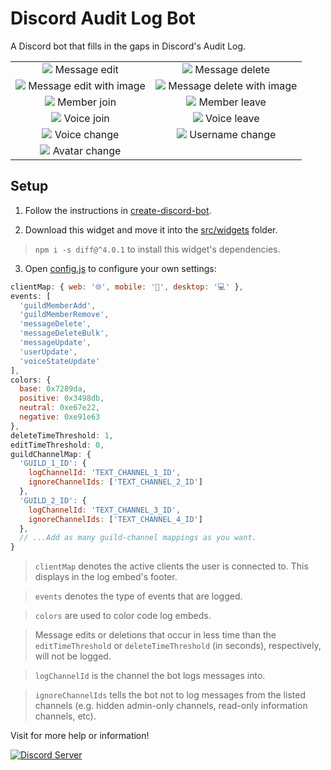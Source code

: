 # Discord Audit Log Bot

A Discord bot that fills in the gaps in Discord's Audit Log.

|                                                                                                                                                |                                                                                                                                                    |
| :--------------------------------------------------------------------------------------------------------------------------------------------: | :------------------------------------------------------------------------------------------------------------------------------------------------: |
|           <img src="https://raw.githubusercontent.com/peterthehan/discord-audit-log-bot/master/assets/messageEdit.png"> Message edit           |           <img src="https://raw.githubusercontent.com/peterthehan/discord-audit-log-bot/master/assets/messageDelete.png"> Message delete           |
| <img src="https://raw.githubusercontent.com/peterthehan/discord-audit-log-bot/master/assets/messageEditWithImage.png"> Message edit with image | <img src="https://raw.githubusercontent.com/peterthehan/discord-audit-log-bot/master/assets/messageDeleteWithImage.png"> Message delete with image |
|            <img src="https://raw.githubusercontent.com/peterthehan/discord-audit-log-bot/master/assets/memberJoin.png"> Member join            |             <img src="https://raw.githubusercontent.com/peterthehan/discord-audit-log-bot/master/assets/memberLeave.png"> Member leave             |
|             <img src="https://raw.githubusercontent.com/peterthehan/discord-audit-log-bot/master/assets/voiceJoin.png"> Voice join             |              <img src="https://raw.githubusercontent.com/peterthehan/discord-audit-log-bot/master/assets/voiceLeave.png"> Voice leave              |
|           <img src="https://raw.githubusercontent.com/peterthehan/discord-audit-log-bot/master/assets/voiceChange.png"> Voice change           |          <img src="https://raw.githubusercontent.com/peterthehan/discord-audit-log-bot/master/assets/usernameChange.png"> Username change          |
|          <img src="https://raw.githubusercontent.com/peterthehan/discord-audit-log-bot/master/assets/avatarChange.png"> Avatar change          |                                                                                                                                                    |

## Setup

1. Follow the instructions in [create-discord-bot](https://github.com/peterthehan/create-discord-bot).

2. Download this widget and move it into the [src/widgets](https://github.com/peterthehan/create-discord-bot/blob/master/src/widgets/) folder.

> `npm i -s diff@^4.0.1` to install this widget's dependencies.

3. Open [config.js](https://github.com/peterthehan/discord-audit-log-bot/blob/master/config.js) to configure your own settings:

```js
clientMap: { web: '🌐', mobile: '📱', desktop: '💻' },
events: [
  'guildMemberAdd',
  'guildMemberRemove',
  'messageDelete',
  'messageDeleteBulk',
  'messageUpdate',
  'userUpdate',
  'voiceStateUpdate'
],
colors: {
  base: 0x7289da,
  positive: 0x3498db,
  neutral: 0xe67e22,
  negative: 0xe91e63
},
deleteTimeThreshold: 1,
editTimeThreshold: 0,
guildChannelMap: {
  'GUILD_1_ID': {
    logChannelId: 'TEXT_CHANNEL_1_ID',
    ignoreChannelIds: ['TEXT_CHANNEL_2_ID']
  },
  'GUILD_2_ID': {
    logChannelId: 'TEXT_CHANNEL_3_ID',
    ignoreChannelIds: ['TEXT_CHANNEL_4_ID']
  },
  // ...Add as many guild-channel mappings as you want.
}
```

> `clientMap` denotes the active clients the user is connected to. This displays in the log embed's footer.

> `events` denotes the type of events that are logged.

> `colors` are used to color code log embeds.

> Message edits or deletions that occur in less time than the `editTimeThreshold` or `deleteTimeThreshold` (in seconds), respectively, will not be logged.

> `logChannelId` is the channel the bot logs messages into.

> `ignoreChannelIds` tells the bot not to log messages from the listed channels (e.g. hidden admin-only channels, read-only information channels, etc).

Visit for more help or information!

<a href="https://discord.gg/WjEFnzC">
  <img src="https://discordapp.com/api/guilds/258167954913361930/embed.png?style=banner2" title="Discord Server"/>
</a>
